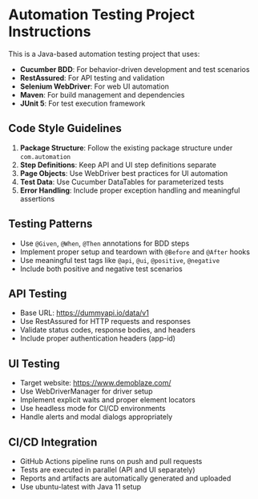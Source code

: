 <!-- Use this file to provide workspace-specific custom instructions to Copilot. For more details, visit https://code.visualstudio.com/docs/copilot/copilot-customization#_use-a-githubcopilotinstructionsmd-file -->

# Automation Testing Project Instructions

This is a Java-based automation testing project that uses:

- **Cucumber BDD**: For behavior-driven development and test scenarios
- **RestAssured**: For API testing and validation
- **Selenium WebDriver**: For web UI automation
- **Maven**: For build management and dependencies
- **JUnit 5**: For test execution framework

## Code Style Guidelines

1. **Package Structure**: Follow the existing package structure under `com.automation`
2. **Step Definitions**: Keep API and UI step definitions separate
3. **Page Objects**: Use WebDriver best practices for UI automation
4. **Test Data**: Use Cucumber DataTables for parameterized tests
5. **Error Handling**: Include proper exception handling and meaningful assertions

## Testing Patterns

- Use `@Given`, `@When`, `@Then` annotations for BDD steps
- Implement proper setup and teardown with `@Before` and `@After` hooks
- Use meaningful test tags like `@api`, `@ui`, `@positive`, `@negative`
- Include both positive and negative test scenarios

## API Testing

- Base URL: https://dummyapi.io/data/v1
- Use RestAssured for HTTP requests and responses
- Validate status codes, response bodies, and headers
- Include proper authentication headers (app-id)

## UI Testing

- Target website: https://www.demoblaze.com/
- Use WebDriverManager for driver setup
- Implement explicit waits and proper element locators
- Use headless mode for CI/CD environments
- Handle alerts and modal dialogs appropriately

## CI/CD Integration

- GitHub Actions pipeline runs on push and pull requests
- Tests are executed in parallel (API and UI separately)
- Reports and artifacts are automatically generated and uploaded
- Use ubuntu-latest with Java 11 setup
